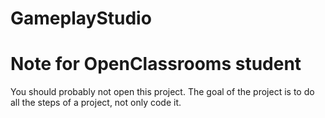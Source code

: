 # GameplayStudio

# Note for OpenClassrooms student

You should probably not open this project. The goal of the project is to do all the steps of a project, not only code it.
